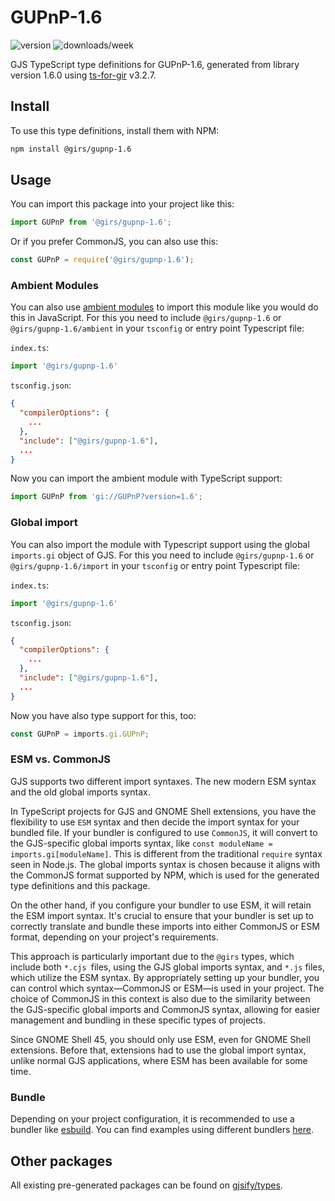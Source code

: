 
# GUPnP-1.6

![version](https://img.shields.io/npm/v/@girs/gupnp-1.6)
![downloads/week](https://img.shields.io/npm/dw/@girs/gupnp-1.6)


GJS TypeScript type definitions for GUPnP-1.6, generated from library version 1.6.0 using [ts-for-gir](https://github.com/gjsify/ts-for-gir) v3.2.7.


## Install

To use this type definitions, install them with NPM:
```bash
npm install @girs/gupnp-1.6
```

## Usage

You can import this package into your project like this:
```ts
import GUPnP from '@girs/gupnp-1.6';
```

Or if you prefer CommonJS, you can also use this:
```ts
const GUPnP = require('@girs/gupnp-1.6');
```

### Ambient Modules

You can also use [ambient modules](https://github.com/gjsify/ts-for-gir/tree/main/packages/cli#ambient-modules) to import this module like you would do this in JavaScript.
For this you need to include `@girs/gupnp-1.6` or `@girs/gupnp-1.6/ambient` in your `tsconfig` or entry point Typescript file:

`index.ts`:
```ts
import '@girs/gupnp-1.6'
```

`tsconfig.json`:
```json
{
  "compilerOptions": {
    ...
  },
  "include": ["@girs/gupnp-1.6"],
  ...
}
```

Now you can import the ambient module with TypeScript support: 

```ts
import GUPnP from 'gi://GUPnP?version=1.6';
```

### Global import

You can also import the module with Typescript support using the global `imports.gi` object of GJS.
For this you need to include `@girs/gupnp-1.6` or `@girs/gupnp-1.6/import` in your `tsconfig` or entry point Typescript file:

`index.ts`:
```ts
import '@girs/gupnp-1.6'
```

`tsconfig.json`:
```json
{
  "compilerOptions": {
    ...
  },
  "include": ["@girs/gupnp-1.6"],
  ...
}
```

Now you have also type support for this, too:

```ts
const GUPnP = imports.gi.GUPnP;
```


### ESM vs. CommonJS

GJS supports two different import syntaxes. The new modern ESM syntax and the old global imports syntax.

In TypeScript projects for GJS and GNOME Shell extensions, you have the flexibility to use `ESM` syntax and then decide the import syntax for your bundled file. If your bundler is configured to use `CommonJS`, it will convert to the GJS-specific global imports syntax, like `const moduleName = imports.gi[moduleName]`. This is different from the traditional `require` syntax seen in Node.js. The global imports syntax is chosen because it aligns with the CommonJS format supported by NPM, which is used for the generated type definitions and this package.

On the other hand, if you configure your bundler to use ESM, it will retain the ESM import syntax. It's crucial to ensure that your bundler is set up to correctly translate and bundle these imports into either CommonJS or ESM format, depending on your project's requirements.

This approach is particularly important due to the `@girs` types, which include both `*.cjs `files, using the GJS global imports syntax, and `*.js` files, which utilize the ESM syntax. By appropriately setting up your bundler, you can control which syntax—CommonJS or ESM—is used in your project. The choice of CommonJS in this context is also due to the similarity between the GJS-specific global imports and CommonJS syntax, allowing for easier management and bundling in these specific types of projects.

Since GNOME Shell 45, you should only use ESM, even for GNOME Shell extensions. Before that, extensions had to use the global import syntax, unlike normal GJS applications, where ESM has been available for some time.

### Bundle

Depending on your project configuration, it is recommended to use a bundler like [esbuild](https://esbuild.github.io/). You can find examples using different bundlers [here](https://github.com/gjsify/ts-for-gir/tree/main/examples).

## Other packages

All existing pre-generated packages can be found on [gjsify/types](https://github.com/gjsify/types).

